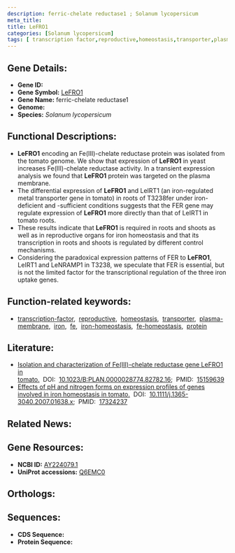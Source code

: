```yaml
---
description: ferric-chelate reductase1 ; Solanum lycopersicum
meta_title:
title: LeFRO1
categories: [Solanum lycopersicum]
tags: [ transcription factor,reproductive,homeostasis,transporter,plasma membrane,iron,fe,iron homeostasis,fe homeostasis,protein ]
---
```


## Gene Details:
- **Gene ID:** []()
- **Gene Symbol:** <u>LeFRO1</u>
- **Gene Name:** ferric-chelate reductase1
- **Genome:** []()
- **Species:** *Solanum lycopersicum*

## Functional Descriptions:
   - **LeFRO1** encoding an Fe(III)-chelate reductase protein was isolated from the tomato genome. We show that expression of **LeFRO1** in yeast increases Fe(III)-chelate reductase activity. In a transient expression analysis we found that **LeFRO1** protein was targeted on the plasma membrane. 
   - The differential expression of **LeFRO1** and LeIRT1 (an iron-regulated metal transporter gene in tomato) in roots of T3238fer under iron-deficient and -sufficient conditions suggests that the FER gene may regulate expression of **LeFRO1** more directly than that of LeIRT1 in tomato roots.
   - These results indicate that **LeFRO1** is required in roots and shoots as well as in reproductive organs for iron homeostasis and that its transcription in roots and shoots is regulated by different control mechanisms.
   - Considering the paradoxical expression patterns of FER to **LeFRO1**, LeIRT1 and LeNRAMP1 in T3238, we speculate that FER is essential, but is not the limited factor for the transcriptional regulation of the three iron uptake genes.

## Function-related keywords:
   - [transcription-factor](/tags/transcription-factor/),&nbsp;&nbsp;[reproductive](/tags/reproductive/),&nbsp;&nbsp;[homeostasis](/tags/homeostasis/),&nbsp;&nbsp;[transporter](/tags/transporter/),&nbsp;&nbsp;[plasma-membrane](/tags/plasma-membrane/),&nbsp;&nbsp;[iron](/tags/iron/),&nbsp;&nbsp;[fe](/tags/fe/),&nbsp;&nbsp;[iron-homeostasis](/tags/iron-homeostasis/),&nbsp;&nbsp;[fe-homeostasis](/tags/fe-homeostasis/),&nbsp;&nbsp;[protein](/tags/protein/)

## Literature:
   - [Isolation and characterization of Fe(III)-chelate reductase gene LeFRO1 in tomato.](https://doi.org/10.1023/B:PLAN.0000028774.82782.16)&nbsp;&nbsp;DOI:&nbsp;&nbsp;[10.1023/B:PLAN.0000028774.82782.16](https://doi.org/10.1023/B:PLAN.0000028774.82782.16);&nbsp;&nbsp;PMID:&nbsp;&nbsp;[15159639](https://pubmed.ncbi.nlm.nih.gov/15159639/)
   - [Effects of pH and nitrogen forms on expression profiles of genes involved in iron homeostasis in tomato.](https://doi.org/10.1111/j.1365-3040.2007.01638.x)&nbsp;&nbsp;DOI:&nbsp;&nbsp;[10.1111/j.1365-3040.2007.01638.x](https://doi.org/10.1111/j.1365-3040.2007.01638.x);&nbsp;&nbsp;PMID:&nbsp;&nbsp;[17324237](https://pubmed.ncbi.nlm.nih.gov/17324237/)

## Related News:

## Gene Resources:
- **NCBI ID:**  [AY224079.1](https://www.ncbi.nlm.nih.gov/gene/?term=AY224079.1)
- **UniProt accessions:**  [Q6EMC0](https://www.uniprot.org/uniprotkb/Q6EMC0/entry)

## Orthologs:

## Sequences:
- **CDS Sequence:**
- **Protein Sequence:**
